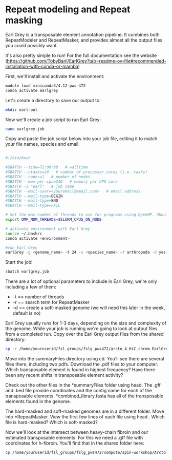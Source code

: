 # Repeat modeling and Repeat masking

Earl Grey is a transposable element annotation pipeline. It combines both RepeatModeler and RepeatMasker, and provides almost all the output files you could possibly want. 

It's also pretty simple to run! For the full documentation see the website (https://github.com/TobyBaril/EarlGrey?tab=readme-ov-file#recommended-installation-with-conda-or-mamba)

First, we'll install and activate the environment:

```bash
module load miniconda3/4.12-pws-472
conda activate earlgrey
```

Let's create a directory to save our output to:
```bash
mkdir earl-out
```

Now we'll create a job script to run Earl Grey:

```bash
nano earlgrey.job
```

Copy and paste the job script below into your job file, editing it to match your file names, species and email.

```bash

#!/bin/bash

#SBATCH --time=72:00:00   # walltime
#SBATCH --ntasks=24   # number of processor cores (i.e. tasks)
#SBATCH --nodes=1   # number of nodes
#SBATCH --mem-per-cpu=24G   # memory per CPU core
#SBATCH -J "earl"   # job name
#SBATCH --mail-user=<youremail@email.com>   # email address
#SBATCH --mail-type=BEGIN
#SBATCH --mail-type=END
#SBATCH --mail-type=FAIL

# Set the max number of threads to use for programs using OpenMP. Should be <= ppn. Does nothing if the program doesn't use OpenMP.
export OMP_NUM_THREADS=$SLURM_CPUS_ON_NODE

# activate environment with Earl Grey
source ~/.bashrc
conda activate <environment>

#run Earl Grey
earlGrey -g <genome_name> -t 24 -s <species_name> -r arthropoda -d yes -o ../earl-out/
```

Start the job!

```bash
sbatch earlgrey.job
```

There are a lot of optional parameters to include in Earl Grey, we're only including a few of them:
- -t == number of threads
- -r == search term for RepeatMasker
- -d == create a soft-masked genome (we will need this later in the week, default is no)

Earl Grey usually runs for 1-3 days, depending on the size and complexity of the genome. While your job is running we're going to look at output files from a completed run. Copy over the Earl Grey output files from the shared directory:

```bash
cp -r /home/youruserid/fsl_groups/fslg_pws472/arcto_4_HiC_chrom_EarlGrey/ .
```

Move into the summaryFiles directory using cd. You'll see there are several files there, including two pdfs. Download the .pdf files to your computer. Which transposable element is found in highest frequency? Have there been any recent shifts in transposable element activity?

Check out the other files in the *summaryFiles folder using head. The .gff and .bed file provide coordinates and the contig name for each of the transposable elements. *combined_library.fasta has all of the transposable elements found in the genome. 

The hard-masked and soft-masked genomes are in a different folder. Move into *RepeatMasker. View the first few lines of each file using head <filename>. Which file is hard-masked? Which is soft-masked? 

Now we'll look at the intersect between heavy-chain fibroin and our estimated transposable elements. For this we need a .gff file with coordinates for h-fibroin. You'll find that in the shared folder here:

```bash
cp /home/youruserid/fsl_groups/fslg_pws472/compute/spin-workshop/Arcto-hfib.gff
```


